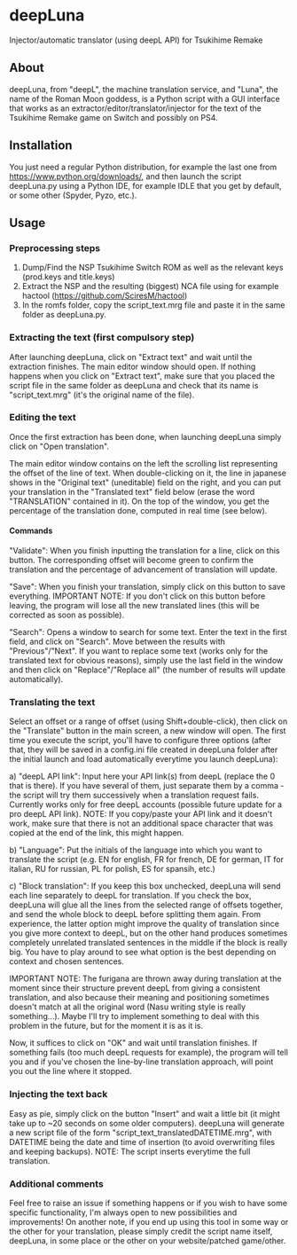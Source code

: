 # deepLuna
Injector/automatic translator (using deepL API) for Tsukihime Remake

## About
deepLuna, from "deepL", the machine translation service, and "Luna", the name of the Roman Moon goddess, is a Python script with a GUI interface that works as an extractor/editor/translator/injector for the text of the Tsukihime Remake game on Switch and possibly on PS4.

## Installation
You just need a regular Python distribution, for example the last one from https://www.python.org/downloads/, and then launch the script deepLuna.py using a Python IDE, for example IDLE that you get by default, or some other (Spyder, Pyzo, etc.).

## Usage

### Preprocessing steps
1) Dump/Find the NSP Tsukihime Switch ROM as well as the relevant keys (prod.keys and title.keys)
2) Extract the NSP and the resulting (biggest) NCA file using for example hactool (https://github.com/SciresM/hactool)
3) In the romfs folder, copy the script_text.mrg file and paste it in the same folder as deepLuna.py.

### Extracting the text (first compulsory step)
After launching deepLuna, click on "Extract text" and wait until the extraction finishes. The main editor window should open. If nothing happens when you click on "Extract text", make sure that you placed the script file in the same folder as deepLuna and check that its name is "script_text.mrg" (it's the original name of the file).

### Editing the text
Once the first extraction has been done, when launching deepLuna simply click on "Open translation".

The main editor window contains on the left the scrolling list representing the offset of the line of text. When double-clicking on it, the line in japanese shows in the "Original text" (uneditable) field on the right, and you can put your translation in the "Translated text" field below (erase the word "TRANSLATION" contained in it). On the top of the window, you get the percentage of the translation done, computed in real time (see below).

#### Commands
"Validate": When you finish inputting the translation for a line, click on this button. The corresponding offset will become green to confirm the translation and the percentage of advancement of translation will update.

"Save": When you finish your translation, simply click on this button to save everything. IMPORTANT NOTE: If you don't click on this button before leaving, the program will lose all the new translated lines (this will be corrected as soon as possible).

"Search": Opens a window to search for some text. Enter the text in the first field, and click on "Search". Move between the results with "Previous"/"Next". If you want to replace some text (works only for the translated text for obvious reasons), simply use the last field in the window and then click on "Replace"/"Replace all" (the number of results will update automatically).

### Translating the text
Select an offset or a range of offset (using Shift+double-click), then click on the "Translate" button in the main screen, a new window will open. The first time you execute the script, you'll have to configure three options (after that, they will be saved in a config.ini file created in deepLuna folder after the initial launch and load automatically everytime you launch deepLuna):

a) "deepL API link": Input here your API link(s) from deepL (replace the 0 that is there). If you have several of them, just separate them by a comma - the script will try them successively when a translation request fails. Currently works only for free deepL accounts (possible future update for a pro deepL API link). NOTE: If you copy/paste your API link and it doesn't work, make sure that there is not an additional space character that was copied at the end of the link, this might happen.

b) "Language": Put the initials of the language into which you want to translate the script (e.g. EN for english, FR for french, DE for german, IT for italian, RU for russian, PL for polish, ES for spansih, etc.)

c) "Block translation": If you keep this box unchecked, deepLuna will send each line separately to deepL for translation. If you check the box, deepLuna will glue all the lines from the selected range of offsets together, and send the whole block to deepL before splitting them again. From experience, the latter option might improve the quality of translation since you give more context to deepL, but on the other hand produces sometimes completely unrelated translated sentences in the middle if the block is really big. You have to play around to see what option is the best depending on context and chosen sentences.

IMPORTANT NOTE: The furigana are thrown away during translation at the moment since their structure prevent deepL from giving a consistent translation, and also because their meaning and positioning sometimes doesn't match at all the original word (Nasu writing style is really something...). Maybe I'll try to implement something to deal with this problem in the future, but for the moment it is as it is.

Now, it suffices to click on "OK" and wait until translation finishes. If something fails (too much deepL requests for example), the program will tell you and if you've chosen the line-by-line translation approach, will point you out the line where it stopped.

### Injecting the text back
Easy as pie, simply click on the button "Insert" and wait a little bit (it might take up to ~20 seconds on some older computers). deepLuna will generate a new script file of the form "script_text_translatedDATETIME.mrg", with DATETIME being the date and time of insertion (to avoid overwriting files and keeping backups).
NOTE: The script inserts everytime the full translation.


### Additional comments

Feel free to raise an issue if something happens or if you wish to have some specific functionality, I'm always open to new possibilities and improvements! On another note, if you end up using this tool in some way or the other for your translation, please simply credit the script name itself, deepLuna, in some place or the other on your website/patched game/other.
